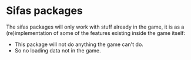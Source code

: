 # Sifas packages
The sifas packages will only work with stuff already in the game, it is as a (re)implementation of some of the features existing inside the game itself:

- This package will not do anything the game can't do.
- So no loading data not in the game.
